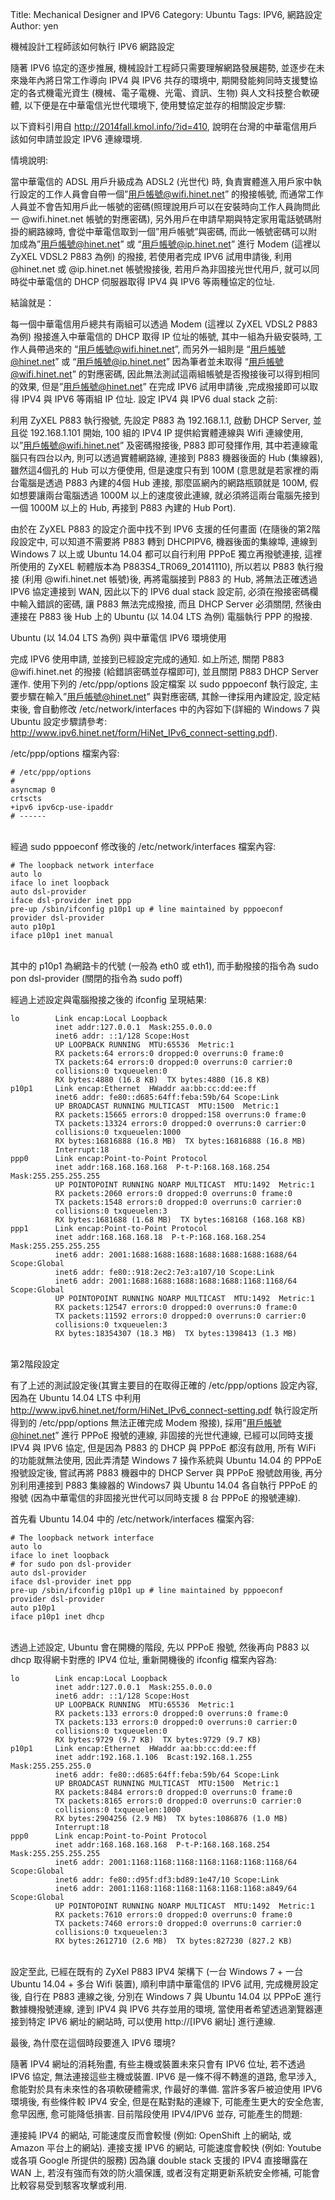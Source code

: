 Title: Mechanical Designer and IPV6
Category: Ubuntu
Tags: IPV6, 網路設定
Author: yen

機械設計工程師該如何執行 IPV6 網路設定

<!-- PELICAN_END_SUMMARY -->

隨著 IPV6 協定的逐步推展, 機械設計工程師只需要理解網路發展趨勢, 並逐步在未來幾年內將日常工作導向 IPV4 與 IPV6 共存的環境中, 期開發能夠同時支援雙協定的各式機電光資生 (機械、電子電機、光電、資訊、生物) 與人文科技整合軟硬體, 以下便是在中華電信光世代環境下, 使用雙協定並存的相關設定步驟:

以下資料引用自 <http://2014fall.kmol.info/?id=410>, 說明在台灣的中華電信用戶該如何申請並設定 IPV6 連線環境.

情境說明:

當中華電信的 ADSL 用戶升級成為 ADSL2 (光世代) 時, 負責實體進入用戶家中執行設定的工作人員會自帶一個”用戶帳號@wifi.hinet.net” 的撥接帳號, 而通常工作人員並不會告知用戶此一帳號的密碼(照理說用戶可以在安裝時向工作人員詢問此一 @wifi.hinet.net 帳號的對應密碼), 另外用戶在申請早期與特定家用電話號碼附掛的網路線時, 會從中華電信取到一個”用戶帳號”與密碼, 而此一帳號密碼可以附加成為”用戶帳號@hinet.net” 或 “用戶帳號@ip.hinet.net” 進行 Modem (這裡以 ZyXEL VDSL2 P883 為例) 的撥接, 若使用者完成 IPV6 試用申請後, 利用 @hinet.net 或 @ip.hinet.net 帳號撥接後, 若用戶為非固接光世代用戶, 就可以同時從中華電信的 DHCP 伺服器取得 IPV4 與 IPV6 等兩種協定的位址.


結論就是：

每一個中華電信用戶總共有兩組可以透過 Modem (這裡以 ZyXEL VDSL2 P883 為例) 撥接進入中華電信的 DHCP 取得 IP 位址的帳號, 其中一組為升級安裝時, 工作人員帶過來的 “用戶帳號@wifi.hinet.net”, 而另外一組則是 “用戶帳號@hinet.net” 或 “用戶帳號@ip.hinet.net”
因為筆者並未取得 “用戶帳號@wifi.hinet.net” 的對應密碼, 因此無法測試這兩組帳號是否撥接後可以得到相同的效果, 但是”用戶帳號@hinet.net” 在完成 IPV6 試用申請後 ,完成撥接即可以取得 IPV4 與 IPV6 等兩組 IP 位址.
設定 IPV4 與 IPV6 dual stack 之前:

利用 ZyXEL P883 執行撥號, 先設定 P883 為 192.168.1.1, 啟動 DHCP Server, 並且從 192.168.1.101 開始, 100 組的 IPV4 IP 提供給實體連線與 Wifi 連線使用, 以”用戶帳號@wifi.hinet.net” 及密碼撥接後, P883 即可發揮作用, 其中若連線電腦只有四台以內, 則可以透過實體網路線, 連接到 P883 機器後面的 Hub (集線器), 雖然這4個孔的 Hub 可以方便使用, 但是速度只有到 100M (意思就是若家裡的兩台電腦是透過 P883 內建的4個 Hub 連接, 那麼區網內的網路瓶頸就是 100M, 假如想要讓兩台電腦透過 1000M 以上的速度彼此連線, 就必須將這兩台電腦先接到一個 1000M 以上的 Hub, 再接到 P883 內建的 Hub Port).

由於在 ZyXEL P883 的設定介面中找不到 IPV6 支援的任何畫面 (在隨後的第2階段設定中, 可以知道不需要將 P883 轉到 DHCPIPV6, 機器後面的集線埠, 連線到 Windows 7 以上或 Ubuntu 14.04 都可以自行利用 PPPoE 獨立再撥號連接, 這裡所使用的 ZyXEL 軔體版本為 P883S4_TR069_20141110), 所以若以 P883 執行撥接 (利用 @wifi.hinet.net 帳號)後, 再將電腦接到 P883 的 Hub, 將無法正確透過 IPV6 協定連接到 WAN, 因此以下的 IPV6 dual stack 設定前, 必須在撥接密碼欄中輸入錯誤的密碼, 讓 P883 無法完成撥接, 而且 DHCP Server 必須關閉, 然後由連接在 P883 後 Hub 上的 Ubuntu (以 14.04 LTS 為例) 電腦執行 PPP 的撥接.

Ubuntu (以 14.04 LTS 為例) 與中華電信 IPV6 環境使用

完成 IPV6 使用申請, 並接到已經設定完成的通知.
如上所述, 關閉 P883 @wifi.hinet.net 的撥接 (給錯誤密碼並存檔即可), 並且關閉 P883 DHCP Server 運作.
使用下列的 /etc/ppp/options 設定檔案
以 sudo pppoeconf 執行設定, 主要步驟在輸入”用戶帳號@hinet.net” 與對應密碼, 其餘一律採用內建設定, 設定結束後, 會自動修改 /etc/network/interfaces 中的內容如下(詳細的 Windows 7 與 Ubuntu 設定步驟請參考: <http://www.ipv6.hinet.net/form/HiNet_IPv6_connect-setting.pdf>).

/etc/ppp/options 檔案內容:

~~~script
# /etc/ppp/options
#
asyncmap 0
crtscts
+ipv6 ipv6cp-use-ipaddr
# ------
~~~
<br />
經過 sudo pppoeconf 修改後的 /etc/network/interfaces 檔案內容:

~~~script
# The loopback network interface
auto lo
iface lo inet loopback
auto dsl-provider
iface dsl-provider inet ppp
pre-up /sbin/ifconfig p10p1 up # line maintained by pppoeconf
provider dsl-provider
auto p10p1
iface p10p1 inet manual
~~~
<br />
其中的 p10p1 為網路卡的代號 (一般為 eth0 或 eth1), 而手動撥接的指令為 sudo pon dsl-provider (關閉的指令為 sudo poff)

經過上述設定與電腦撥接之後的 ifconfig 呈現結果:

~~~script
lo        Link encap:Local Loopback 
          inet addr:127.0.0.1  Mask:255.0.0.0
          inet6 addr: ::1/128 Scope:Host
          UP LOOPBACK RUNNING  MTU:65536  Metric:1
          RX packets:64 errors:0 dropped:0 overruns:0 frame:0
          TX packets:64 errors:0 dropped:0 overruns:0 carrier:0
          collisions:0 txqueuelen:0
          RX bytes:4880 (16.8 KB)  TX bytes:4880 (16.8 KB)
p10p1     Link encap:Ethernet  HWaddr aa:bb:cc:dd:ee:ff 
          inet6 addr: fe80::d685:64ff:feba:59b/64 Scope:Link
          UP BROADCAST RUNNING MULTICAST  MTU:1500  Metric:1
          RX packets:15665 errors:0 dropped:158 overruns:0 frame:0
          TX packets:13324 errors:0 dropped:0 overruns:0 carrier:0
          collisions:0 txqueuelen:1000
          RX bytes:16816888 (16.8 MB)  TX bytes:16816888 (16.8 MB)
          Interrupt:18
ppp0      Link encap:Point-to-Point Protocol 
          inet addr:168.168.168.168  P-t-P:168.168.168.254  Mask:255.255.255.255
          UP POINTOPOINT RUNNING NOARP MULTICAST  MTU:1492  Metric:1
          RX packets:2060 errors:0 dropped:0 overruns:0 frame:0
          TX packets:1548 errors:0 dropped:0 overruns:0 carrier:0
          collisions:0 txqueuelen:3
          RX bytes:1681688 (1.68 MB)  TX bytes:168168 (168.168 KB)
ppp1      Link encap:Point-to-Point Protocol 
          inet addr:168.168.168.18  P-t-P:168.168.168.254  Mask:255.255.255.255
          inet6 addr: 2001:1688:1688:1688:1688:1688:1688:1688/64 Scope:Global
          inet6 addr: fe80::918:2ec2:7e3:a107/10 Scope:Link
          inet6 addr: 2001:1688:1688:1688:1688:1688:1168:1168/64 Scope:Global
          UP POINTOPOINT RUNNING NOARP MULTICAST  MTU:1492  Metric:1
          RX packets:12547 errors:0 dropped:0 overruns:0 frame:0
          TX packets:11592 errors:0 dropped:0 overruns:0 carrier:0
          collisions:0 txqueuelen:3
          RX bytes:18354307 (18.3 MB)  TX bytes:1398413 (1.3 MB)
~~~
<br />
第2階段設定

有了上述的測試設定後(其實主要目的在取得正確的 /etc/ppp/options 設定內容, 因為在 Ubuntu 14.04 LTS 中利用<http://www.ipv6.hinet.net/form/HiNet_IPv6_connect-setting.pdf> 執行設定所得到的 /etc/ppp/options 無法正確完成 Modem 撥接), 採用”用戶帳號@hinet.net” 進行 PPPoE 撥號的連線, 非固接的光世代連線, 已經可以同時支援 IPV4 與 IPV6 協定, 但是因為 P883 的 DHCP 與 PPPoE 都沒有啟用, 所有 WiFi 的功能就無法使用, 因此弄清楚 Windows 7 操作系統與 Ubuntu 14.04 的 PPPoE 撥號設定後, 嘗試再將 P883 機器中的 DHCP Server 與 PPPoE 撥號啟用後, 再分別利用連接到 P883 集線器的 Windows7 與 Ubuntu 14.04 各自執行 PPPoE 的撥號 (因為中華電信的非固接光世代可以同時支援 8 台 PPPoE 的撥號連線).

首先看 Ubuntu 14.04 中的 /etc/network/interfaces 檔案內容:

~~~script
# The loopback network interface
auto lo
iface lo inet loopback
# for sudo pon dsl-provider
auto dsl-provider
iface dsl-provider inet ppp
pre-up /sbin/ifconfig p10p1 up # line maintained by pppoeconf
provider dsl-provider
auto p10p1
iface p10p1 inet dhcp
~~~
<br />
透過上述設定, Ubuntu 會在開機的階段, 先以 PPPoE 撥號, 然後再向 P883 以 dhcp 取得網卡對應的 IPV4 位址, 重新開機後的 ifconfig 檔案內容為:

~~~script
lo        Link encap:Local Loopback 
          inet addr:127.0.0.1  Mask:255.0.0.0
          inet6 addr: ::1/128 Scope:Host
          UP LOOPBACK RUNNING  MTU:65536  Metric:1
          RX packets:133 errors:0 dropped:0 overruns:0 frame:0
          TX packets:133 errors:0 dropped:0 overruns:0 carrier:0
          collisions:0 txqueuelen:0
          RX bytes:9729 (9.7 KB)  TX bytes:9729 (9.7 KB)
p10p1     Link encap:Ethernet  HWaddr aa:bb:cc:dd:ee:ff 
          inet addr:192.168.1.106  Bcast:192.168.1.255  Mask:255.255.255.0
          inet6 addr: fe80::d685:64ff:feba:59b/64 Scope:Link
          UP BROADCAST RUNNING MULTICAST  MTU:1500  Metric:1
          RX packets:8484 errors:0 dropped:0 overruns:0 frame:0
          TX packets:8165 errors:0 dropped:0 overruns:0 carrier:0
          collisions:0 txqueuelen:1000
          RX bytes:2904256 (2.9 MB)  TX bytes:1086876 (1.0 MB)
          Interrupt:18
ppp0      Link encap:Point-to-Point Protocol 
          inet addr:168.168.168.168  P-t-P:168.168.168.254  Mask:255.255.255.255
          inet6 addr: 2001:1168:1168:1168:1168:1168:1168:1168/64 Scope:Global
          inet6 addr: fe80::d95f:df3:bd89:1e47/10 Scope:Link
          inet6 addr: 2001:1168:1168:1168:1168:1168:1168:a849/64 Scope:Global
          UP POINTOPOINT RUNNING NOARP MULTICAST  MTU:1492  Metric:1
          RX packets:7610 errors:0 dropped:0 overruns:0 frame:0
          TX packets:7460 errors:0 dropped:0 overruns:0 carrier:0
          collisions:0 txqueuelen:3
          RX bytes:2612710 (2.6 MB)  TX bytes:827230 (827.2 KB)
~~~
<br />
設定至此, 已經在既有的 ZyXel P883 IPV4 架構下 (一台 Windows 7 + 一台 Ubuntu 14.04 + 多台 Wifi 裝置), 順利申請中華電信的 IPV6 試用, 完成機房設定後, 自行在 P883 連線之後, 分別在 Windows 7 與 Ubuntu 14.04 以 PPPoE 進行數據機撥號連線, 達到 IPV4 與 IPV6 共存並用的環境, 當使用者希望透過瀏覽器連接到特定 IPV6 網址的網站時, 可以使用 http://[IPV6 網址] 進行連線.

最後, 為什麼在這個時段要進入 IPV6 環境?

隨著 IPV4 網址的消耗殆盡, 有些主機或裝置未來只會有 IPV6 位址, 若不透過 IPV6 協定, 無法連接這些主機或裝置.
IPV6 是一條不得不轉進的道路, 愈早涉入, 愈能對於具有未來性的各項軟硬體需求, 作最好的準備.
當許多客戶被迫使用 IPV6 環境後, 有些條件較 IPV4 安全, 但是在點對點的連線下, 可能產生更大的安全危害, 愈早因應, 愈可能降低損害.
目前階段使用 IPV4/IPV6 並存, 可能產生的問題:

連接純 IPV4 的網站, 可能速度反而會較慢 (例如: OpenShift 上的網站, 或 Amazon 平台上的網站).
連接支援 IPV6 的網站, 可能速度會較快 (例如: Youtube 或各項 Google 所提供的服務)
因為讓 double stack 支援的 IPV4 直接曝露在 WAN 上, 若沒有強而有效的防火牆保護, 或者沒有定期更新系統安全修補, 可能會比較容易受到駭客攻擊或利用.